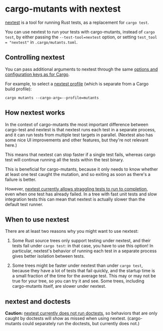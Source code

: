 # cargo-mutants with nextest

[nextest](https://nexte.st) is a tool for running Rust tests, as a replacement for `cargo test`.

You can use nextest to run your tests with cargo-mutants, instead of `cargo test`, by either passing the `--test-tool=nextest` option, or setting `test_tool = "nextest"` in `.cargo/mutants.toml`.

## Controlling nextest

You can pass additional arguments to nextest through the same [options and configuration keys as for Cargo](cargo-args.md).

For example, to select a [nextest profile](https://nexte.st/docs/configuration/?h=profile#profiles) (which is separate from a Cargo build profile):

    cargo mutants --cargo-arg=--profile=mutants

## How nextest works

In the context of cargo-mutants the most important difference between cargo-test and nextest is that nextest runs each test in a separate process, and it can run tests from multiple test targets in parallel. (Nextest also has some nice UI improvements and other features, but they're not relevant here.)

This means that nextest can stop faster if a single test fails, whereas cargo test will continue running all the tests within the test binary.

This is beneficial for cargo-mutants, because it only needs to know whether at least one test caught the mutation, and so exiting as soon as there's a failure is better.

However, [nextest currently allows straggling tests to run to completion](https://github.com/nextest-rs/nextest/discussions/2482), even when one test has already failed. In a tree with fast unit tests and slow integration tests this can mean that nextest is actually slower than the default test runner.

## When to use nextest

There are at least two reasons why you might want to use nextest:

1. Some Rust source trees only support testing under nextest, and their tests fail under `cargo test`: in that case, you have to use this option! In particular, nextest's behavior of running each test in a separate process gives better isolation between tests.

2. Some trees might be faster under nextest than under `cargo test`, because they have a lot of tests that fail quickly, and the startup time is a small fraction of the time for the average test. This may or may not be true for your tree, so you can try it and see. Some trees, including cargo-mutants itself, are slower under nextest.

## nextest and doctests

**Caution:** [nextest currently does not run doctests](https://github.com/nextest-rs/nextest/issues/16), so behaviors that are only caught by doctests will show as missed when using nextest. (cargo-mutants could separately run the doctests, but currently does not.)
